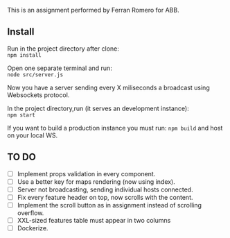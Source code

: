This is an assignment performed by Ferran Romero for ABB.

## Install

Run in the project directory after clone: <br>
`npm install`

Open one separate terminal and run: <br>
`node src/server.js`

Now you have a server sending every X miliseconds a broadcast using Websockets protocol. <br>

In the project directory,run (it serves an development instance): <br>
`npm start`

If you want to build a production instance you must run:
`npm build` and host on your local WS.

## TO DO

- [ ] Implement props validation in every component.
- [ ] Use a better key for maps rendering (now using index).
- [ ] Server not broadcasting, sending individual hosts connected.
- [ ] Fix every feature header on top, now scrolls with the content.
- [ ] Implement the scroll button as in assignment instead of scrolling overflow.
- [ ] XXL-sized features table must appear in two columns
- [ ] Dockerize.
